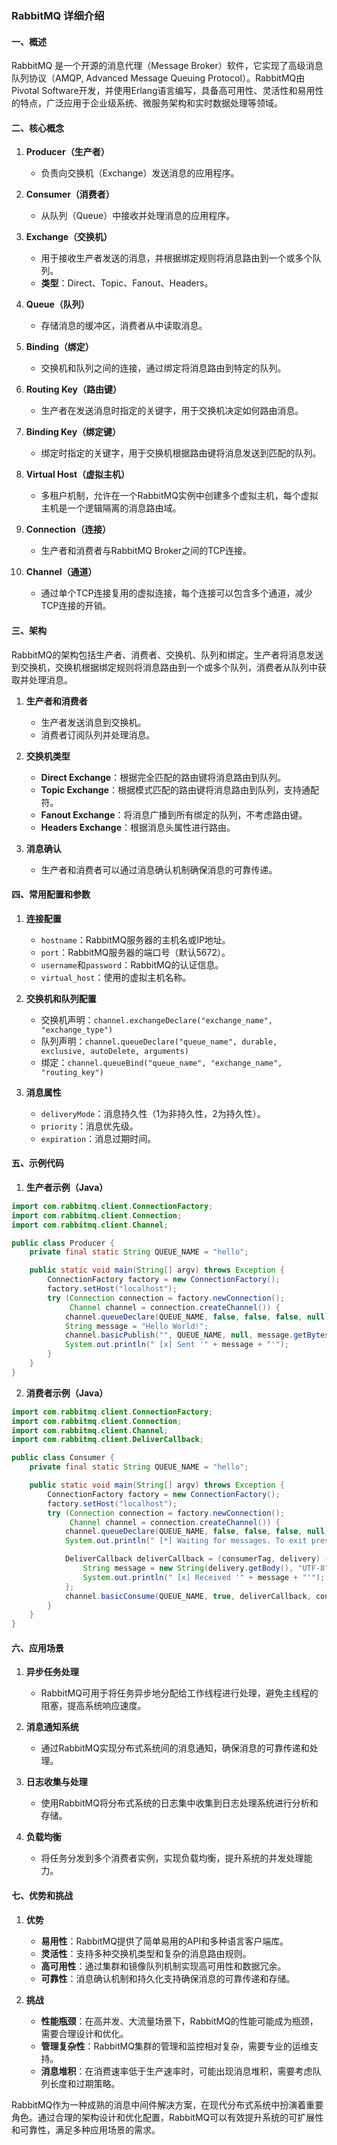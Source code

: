 ### RabbitMQ 详细介绍

#### 一、概述
RabbitMQ 是一个开源的消息代理（Message Broker）软件，它实现了高级消息队列协议（AMQP, Advanced Message Queuing Protocol）。RabbitMQ由Pivotal Software开发，并使用Erlang语言编写，具备高可用性、灵活性和易用性的特点，广泛应用于企业级系统、微服务架构和实时数据处理等领域。

#### 二、核心概念

1. **Producer（生产者）**
   - 负责向交换机（Exchange）发送消息的应用程序。

2. **Consumer（消费者）**
   - 从队列（Queue）中接收并处理消息的应用程序。

3. **Exchange（交换机）**
   - 用于接收生产者发送的消息，并根据绑定规则将消息路由到一个或多个队列。
   - **类型**：Direct、Topic、Fanout、Headers。

4. **Queue（队列）**
   - 存储消息的缓冲区，消费者从中读取消息。

5. **Binding（绑定）**
   - 交换机和队列之间的连接，通过绑定将消息路由到特定的队列。

6. **Routing Key（路由键）**
   - 生产者在发送消息时指定的关键字，用于交换机决定如何路由消息。

7. **Binding Key（绑定键）**
   - 绑定时指定的关键字，用于交换机根据路由键将消息发送到匹配的队列。

8. **Virtual Host（虚拟主机）**
   - 多租户机制，允许在一个RabbitMQ实例中创建多个虚拟主机，每个虚拟主机是一个逻辑隔离的消息路由域。

9. **Connection（连接）**
   - 生产者和消费者与RabbitMQ Broker之间的TCP连接。

10. **Channel（通道）**
    - 通过单个TCP连接复用的虚拟连接，每个连接可以包含多个通道，减少TCP连接的开销。

#### 三、架构

RabbitMQ的架构包括生产者、消费者、交换机、队列和绑定。生产者将消息发送到交换机，交换机根据绑定规则将消息路由到一个或多个队列，消费者从队列中获取并处理消息。

1. **生产者和消费者**
   - 生产者发送消息到交换机。
   - 消费者订阅队列并处理消息。

2. **交换机类型**
   - **Direct Exchange**：根据完全匹配的路由键将消息路由到队列。
   - **Topic Exchange**：根据模式匹配的路由键将消息路由到队列，支持通配符。
   - **Fanout Exchange**：将消息广播到所有绑定的队列，不考虑路由键。
   - **Headers Exchange**：根据消息头属性进行路由。

3. **消息确认**
   - 生产者和消费者可以通过消息确认机制确保消息的可靠传递。

#### 四、常用配置和参数

1. **连接配置**
   - `hostname`：RabbitMQ服务器的主机名或IP地址。
   - `port`：RabbitMQ服务器的端口号（默认5672）。
   - `username`和`password`：RabbitMQ的认证信息。
   - `virtual_host`：使用的虚拟主机名称。

2. **交换机和队列配置**
   - 交换机声明：`channel.exchangeDeclare("exchange_name", "exchange_type")`
   - 队列声明：`channel.queueDeclare("queue_name", durable, exclusive, autoDelete, arguments)`
   - 绑定：`channel.queueBind("queue_name", "exchange_name", "routing_key")`

3. **消息属性**
   - `deliveryMode`：消息持久性（1为非持久性，2为持久性）。
   - `priority`：消息优先级。
   - `expiration`：消息过期时间。

#### 五、示例代码

1. **生产者示例（Java）**
```java
import com.rabbitmq.client.ConnectionFactory;
import com.rabbitmq.client.Connection;
import com.rabbitmq.client.Channel;

public class Producer {
    private final static String QUEUE_NAME = "hello";

    public static void main(String[] argv) throws Exception {
        ConnectionFactory factory = new ConnectionFactory();
        factory.setHost("localhost");
        try (Connection connection = factory.newConnection();
             Channel channel = connection.createChannel()) {
            channel.queueDeclare(QUEUE_NAME, false, false, false, null);
            String message = "Hello World!";
            channel.basicPublish("", QUEUE_NAME, null, message.getBytes());
            System.out.println(" [x] Sent '" + message + "'");
        }
    }
}
```

2. **消费者示例（Java）**
```java
import com.rabbitmq.client.ConnectionFactory;
import com.rabbitmq.client.Connection;
import com.rabbitmq.client.Channel;
import com.rabbitmq.client.DeliverCallback;

public class Consumer {
    private final static String QUEUE_NAME = "hello";

    public static void main(String[] argv) throws Exception {
        ConnectionFactory factory = new ConnectionFactory();
        factory.setHost("localhost");
        try (Connection connection = factory.newConnection();
             Channel channel = connection.createChannel()) {
            channel.queueDeclare(QUEUE_NAME, false, false, false, null);
            System.out.println(" [*] Waiting for messages. To exit press CTRL+C");

            DeliverCallback deliverCallback = (consumerTag, delivery) -> {
                String message = new String(delivery.getBody(), "UTF-8");
                System.out.println(" [x] Received '" + message + "'");
            };
            channel.basicConsume(QUEUE_NAME, true, deliverCallback, consumerTag -> { });
        }
    }
}
```

#### 六、应用场景

1. **异步任务处理**
   - RabbitMQ可用于将任务异步地分配给工作线程进行处理，避免主线程的阻塞，提高系统响应速度。

2. **消息通知系统**
   - 通过RabbitMQ实现分布式系统间的消息通知，确保消息的可靠传递和处理。

3. **日志收集与处理**
   - 使用RabbitMQ将分布式系统的日志集中收集到日志处理系统进行分析和存储。

4. **负载均衡**
   - 将任务分发到多个消费者实例，实现负载均衡，提升系统的并发处理能力。

#### 七、优势和挑战

1. **优势**
   - **易用性**：RabbitMQ提供了简单易用的API和多种语言客户端库。
   - **灵活性**：支持多种交换机类型和复杂的消息路由规则。
   - **高可用性**：通过集群和镜像队列机制实现高可用性和数据冗余。
   - **可靠性**：消息确认机制和持久化支持确保消息的可靠传递和存储。

2. **挑战**
   - **性能瓶颈**：在高并发、大流量场景下，RabbitMQ的性能可能成为瓶颈，需要合理设计和优化。
   - **管理复杂性**：RabbitMQ集群的管理和监控相对复杂，需要专业的运维支持。
   - **消息堆积**：在消费速率低于生产速率时，可能出现消息堆积，需要考虑队列长度和过期策略。

RabbitMQ作为一种成熟的消息中间件解决方案，在现代分布式系统中扮演着重要角色。通过合理的架构设计和优化配置，RabbitMQ可以有效提升系统的可扩展性和可靠性，满足多种应用场景的需求。